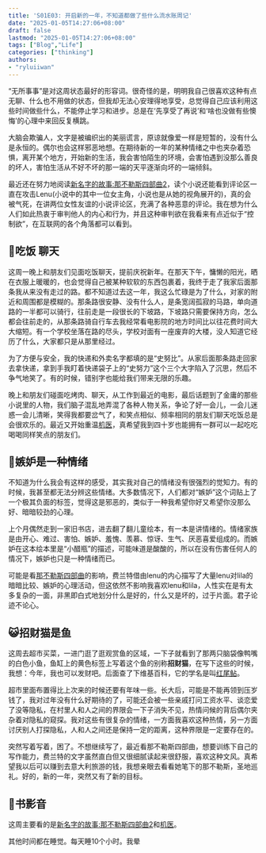 ```yaml
---
title: 'S01E03: 开启新的一年，不知道都做了些什么流水账周记'
date: "2025-01-05T14:27:06+08:00"
draft: false
lastmod: "2025-01-05T14:27:06+08:00"
tags: ["Blog","Life"]
categories: ["thinking"]
authors:
- "ryluiiwan"
---
```


“无所事事”是对这周状态最好的形容词。很奇怪的是，明明我自己很喜欢这种有点无聊、什么也不用做的状态，但我却无法心安理得地享受，总觉得自己应该利用这些时间做些什么，不能停止学习和进步。总是在‘先享受了再说’和‘啥也没做有些懊悔’的心理中来回反复横跳。

大脑会欺骗人，文字是被编织出的美丽谎言，原谅就像爱一样是短暂的，没有什么是永恒的。偶尔也会这样邪恶地想。在期待新的一年的某种情绪之中也夹杂着恐惧，离开某个地方，开始新的生活，我会害怕陌生的环境，会害怕遇到没那么善良的坏人，害怕生活从不好不坏的那一端的天平逐渐向坏的一端倾斜。

最近还在努力地阅读[新名字的故事:那不勒斯四部曲2](https://www.douban.com/doubanapp/dispatch?uri=/book/26986954)，读个小说还能看到评论区一直在攻击Lenu(小说中的其中一位女主角，小说也是从她的视角展开的)，真的会被气死，在讲两位女性友谊的小说评论区，充满了各种恶意的评论。我在想为什么人们如此热衷于审判他人的内心和行为，并且这种审判欲在我看来有点近似于“控制欲”，在互联网的各个角落都可以看到。

## 👭吃饭 聊天
  
这周一晚上和朋友们见面吃饭聊天，提前庆祝新年。在那天下午，慵懒的阳光，晒在衣服上暖暖的，也会觉得自己被某种软软的东西包裹着，我终于走了我家后面那条我从来没有走过的路。都不知道过去这一年，我这么忙碌是为了什么，对家的附近和周围都是模糊的。那条路很安静、没有什么人，是条宽阔孤寂的马路，单向道路的一半都可以骑行，往前走是一段很长的下坡路，下坡路只需要保持方向，怎么都会往前走的，从那条路骑自行车去我经常看电影院的地方时间比以往花费时间大大缩短。有一个学校坐落在路的尽头，学校对面有一座废弃的大楼，没人知道它经历了什么，大家都只是从那里经过。

为了方便与安全，我的快递和外卖名字都填的是“史努比”。从家后面那条路走回家去拿快递，拿到手我盯着快递袋子上的“史努力”这个三个大字陷入了沉思，然后不争气地笑了。有的时候，错别字也能给我们带来无限的乐趣。

晚上和朋友们碰面吃烤肉、聊天，从工作到最近的电影，最后话题到了金庸的那些小说里的人物，我们脑子混乱地弄混了各种人物关系，争论了好一会儿，一会儿迷惑一会儿清晰，笑得我都要岔气了，和笑点相似、频率相同的朋友们聊天吃饭总是会很欢乐的。最近又开始重温[机医](https://movie.douban.com/subject/33464863/)，真希望我到四十岁也能拥有一群可以一起吃吃喝喝同样笑点的朋友们。

## 🐏嫉妒是一种情绪

不知道为什么我会有这样的感受，其实我对自己的情绪没有很强烈的觉知力。有的时候，我甚至都无法分辨这些情绪。大多数情况下，人们都对“嫉妒”这个词贴上了一个极其负面的标签，觉得这是邪恶的，类似于一种我希望你好又希望你没那么好、暗暗较劲的心理。

上个月偶然走到一家旧书店，进去翻了翻儿童绘本，有一本是讲情绪的。情绪家族是由开心、难过、害怕、嫉妒、羞愧、羡慕、惊讶、生气、厌恶喜爱组成的。而嫉妒在这本绘本里是“小醋瓶”的描述，可能味道是酸酸的，所以在没有伤害任何人的情况下，嫉妒也只是一种情绪而已。

可能是看[那不勒斯四部曲](https://www.douban.com/doubanapp/dispatch?uri=/book/26986954)的影响，费兰特借由lenu的内心描写了大量lenu对lila的暗暗比较、嫉妒的心理活动，但这依然不影响我喜欢lenu和lila，人性实在是有太多复杂的一面，非黑即白式地划分什么是好的，什么又是坏的，过于片面。君子论迹不论心。

## 😺招财猫是鱼

这周去超市买菜，一进门逛了逛观赏鱼的区域，一下子就看到了那两只脑袋像鸭嘴的白色小鱼，鱼缸上的黄色标签上写着这个鱼的别称**招财猫**，在写下这些的时候，我想：今年，我也可以发财吧。后面查了下维基百科，它的学名是叫[红尾鲇](https://zh.wikipedia.org/wiki/%E7%B4%85%E5%B0%BE%E9%AF%B0)。

超市里面布置得比上次来的时候还要有年味一些。长大后，可能是不能再领到压岁钱了，我对过年没有什么好期待的了，可能还会被一些亲戚打问工资水平、谈恋爱了没等隐私，在村里人和人之间的界限会一下子消失不见，热情问候的背后偶尔夹杂着对隐私的窥探。我对这些有很复杂的情绪，一方面我喜欢这种热情，另一方面讨厌别人打探隐私，人和人之间还是保持一定的距离，这种界限是一定要存在的。

突然写着写着，困了。不想继续写了，最近看那不勒斯四部曲，想要训练下自己的写作能力，费兰特的文字虽然直白但又很细腻读起来很舒服，喜欢这种文风。真希望我以后可以赚到去意大利旅游的钱，我想亲眼去看看她笔下的那不勒斯，圣地巡礼。好的，新的一年，突然又有了新的目标。

## 🎨书影音

这周主要看的是[新名字的故事:那不勒斯四部曲2](https://www.douban.com/doubanapp/dispatch?uri=/book/26986954)和[机医](https://movie.douban.com/subject/33464863/)。

其他时间都在睡觉。每天睡10个小时。我晕